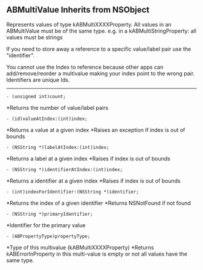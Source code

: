 

ABMultiValue Inherits from NSObject
----

Represents values of type kABMultiXXXXProperty. All values in an ABMultiValue must be of the same type.  e.g. in a kABMultiStringProperty: all values must be strings

If you need to store away a reference to a specific value/label pair use the "identifier".

You cannot use the Index to reference because other apps can add/remove/reorder a multivalue making your index point to the wrong pair. Identifiers are unique Ids.


----

<code>- (unsigned int)count;</code>

 *Returns the number of value/label pairs

    
<code>- (id)valueAtIndex:(int)index;</code>

 *Returns a value at a given index
 *Raises an exception if index is out of bounds


<code>- (NSString *)labelAtIndex:(int)index;</code>

 *Returns a label at a given index
 *Raises if index is out of bounds

    
<code>- (NSString *)identifierAtIndex:(int)index;</code>

 *Returns a identifier at a given index
 *Raises if index is out of bounds

    
<code>- (int)indexForIdentifier:(NSString *)identifier;</code>

 *Returns the index of a given identifier
 *Returns NSNotFound if not found

    
 
<code>- (NSString *)primaryIdentifier;</code>

 *Identifier for the primary value

    

<code>- (ABPropertyType)propertyType;</code>

 *Type of this multivalue (kABMultiXXXXProperty)
 *Returns kABErrorInProperty in this multi-value is empty or not all values have the same type.

